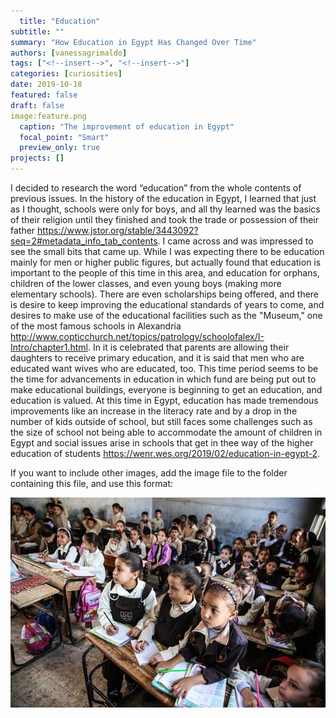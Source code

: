 ```yaml
---
  title: "Education"
subtitle: ""
summary: "How Education in Egypt Has Changed Over Time"
authors: [vanessagrimaldo]
tags: ["<!--insert-->", "<!--insert-->"]
categories: [curiosities]
date: 2019-10-18
featured: false
draft: false
image:feature.png
  caption: "The improvement of education in Egypt"
  focal_point: "Smart"
  preview_only: true
projects: []
---
```

I decided to research the word “education” from the whole contents of previous issues. In the history of the education in Egypt, I learned that just as I thought, schools were only for boys, and all thy learned was the basics of their religion until they finished and took the trade or possession of their father https://www.jstor.org/stable/3443092?seq=2#metadata_info_tab_contents. I came across and was impressed to see the small bits that came up. While I was expecting there to be education mainly for men or higher public figures, but actually found that education is important to the people of this time in this area, and education for orphans, children of the lower classes, and even young boys (making more elementary schools). There are even scholarships being offered, and there is desire to keep improving the educational standards of years to come, and desires to make use of the educational facilities such as the "Museum," one of the most famous schools in Alexandria http://www.copticchurch.net/topics/patrology/schoolofalex/I-Intro/chapter1.html. In it is celebrated that parents are allowing their daughters to receive primary education, and it is said that men who are educated want wives who are educated, too. This time period seems to be the time for advancements in education in which fund are being put out to make educational buildings, everyone is beginning to get an education, and education is valued. At this time in Egypt, education has made tremendous improvements like an increase in the literacy rate and by a drop in the number of kids outside of school, but still faces some challenges such as the size of school not being able to accommodate the amount of children in Egypt and social issues arise in schools that get in thee way of the higher education of students https://wenr.wes.org/2019/02/education-in-egypt-2.

If you want to include other images, add the image file to the folder containing this file, and use this format:

![label](featured.jpg)
